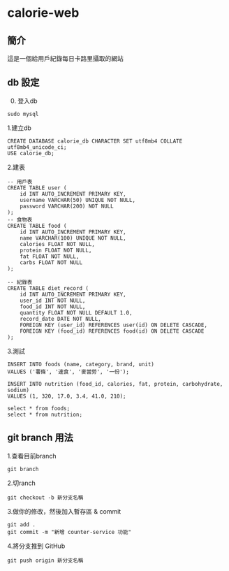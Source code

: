 # calorie-web
## 簡介
這是一個給用戶紀錄每日卡路里攝取的網站
## db 設定
0. 登入db
```
sudo mysql
```
1.建立db
```
CREATE DATABASE calorie_db CHARACTER SET utf8mb4 COLLATE utf8mb4_unicode_ci;
USE calorie_db;
```
2.建表
```
-- 用戶表
CREATE TABLE user (
    id INT AUTO_INCREMENT PRIMARY KEY,
    username VARCHAR(50) UNIQUE NOT NULL,
    password VARCHAR(200) NOT NULL
);
-- 食物表
CREATE TABLE food (
    id INT AUTO_INCREMENT PRIMARY KEY,
    name VARCHAR(100) UNIQUE NOT NULL,
    calories FLOAT NOT NULL,
    protein FLOAT NOT NULL,
    fat FLOAT NOT NULL,
    carbs FLOAT NOT NULL
);

-- 紀錄表
CREATE TABLE diet_record (
    id INT AUTO_INCREMENT PRIMARY KEY,
    user_id INT NOT NULL,
    food_id INT NOT NULL,
    quantity FLOAT NOT NULL DEFAULT 1.0,
    record_date DATE NOT NULL,
    FOREIGN KEY (user_id) REFERENCES user(id) ON DELETE CASCADE,
    FOREIGN KEY (food_id) REFERENCES food(id) ON DELETE CASCADE
);
```

3.測試
```
INSERT INTO foods (name, category, brand, unit)
VALUES ('薯條', '速食', '麥當勞', '一份');

INSERT INTO nutrition (food_id, calories, fat, protein, carbohydrate, sodium)
VALUES (1, 320, 17.0, 3.4, 41.0, 210);

select * from foods;
select * from nutrition;
```

## git branch 用法
1.查看目前branch
```
git branch
```

2.切ranch
```
git checkout -b 新分支名稱
```

3.做你的修改，然後加入暫存區 & commit
```
git add .
git commit -m "新增 counter-service 功能"
```

4.將分支推到 GitHub
```
git push origin 新分支名稱
```



